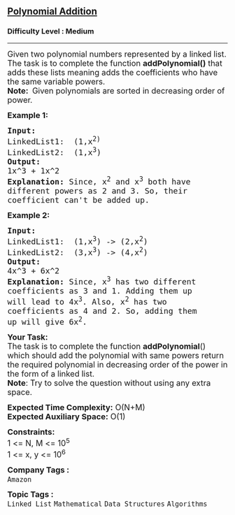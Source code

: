 <h2><a href="https://www.geeksforgeeks.org/problems/polynomial-addition/1?page=4&category=Linked%20List&sortBy=submissions">Polynomial Addition</a></h2><h3>Difficulty Level : Medium</h3><hr><div class="problems_problem_content__Xm_eO"><p><span style="font-size:18px">Given two polynomial numbers represented by a linked list. The task is to complete the function <strong>addPolynomial()</strong>&nbsp;that adds these lists meaning&nbsp;adds the coefficients who have the same variable powers.<br>
<strong>Note:</strong>&nbsp;</span>&nbsp;<span style="font-size:18px">G</span><span style="font-size:18px">iven polynomials are sorted in decreasing order of power.</span></p>

<p><span style="font-size:18px"><strong>Example 1:</strong></span></p>

<pre><span style="font-size:18px"><strong>Input:
</strong>LinkedList1:  (1,x<sup>2) </sup>
LinkedList2:  (1,x<sup>3</sup>)
<strong>Output:
</strong>1x^3 + 1x^2
<strong>Explanation: </strong>Since, x<sup>2</sup> and x<sup>3</sup> both have
different powers as 2 and 3. So, their
coefficient can't be added up.</span>
</pre>

<p><span style="font-size:18px"><strong>Example 2:</strong></span></p>

<pre><span style="font-size:18px"><strong>Input:
</strong>LinkedList1:  (1,x<sup>3</sup>) -&gt; (2,x<sup>2</sup>)
LinkedList2:  (3,x<sup>3</sup>) -&gt; (4,x<sup>2</sup>)
<strong>Output:
</strong>4x^3&nbsp;+ 6x^2
<strong>Explanation: </strong>Since, x<sup>3</sup> has two different
coefficients as 3 and 1. Adding them up
will lead to 4x<sup>3</sup>. Also, x<sup>2</sup> has two
coefficients as 4 and 2. So, adding them
up will give 6x<sup>2</sup>.</span></pre>

<p><span style="font-size:18px"><strong>Your Task:</strong><br>
The task is to complete the function&nbsp;<strong>addPolynomial</strong>() which should add the polynomial with same powers&nbsp;return the required polynomial in decreasing order of the power in the form of a linked list.<br>
<strong>Note</strong>: Try to solve the question without using any extra space.</span></p>

<p><span style="font-size:18px"><strong>Expected Time Complexity:</strong>&nbsp;O(N+M)<br>
<strong>Expected Auxiliary Space:</strong>&nbsp;O(1)</span></p>

<p><span style="font-size:18px"><strong>Constraints:</strong><br>
1 &lt;= N, M &lt;= 10<sup>5</sup><br>
1 &lt;= x, y &lt;= 10<sup>6</sup></span></p>
</div><p><span style=font-size:18px><strong>Company Tags : </strong><br><code>Amazon</code>&nbsp;<br><p><span style=font-size:18px><strong>Topic Tags : </strong><br><code>Linked List</code>&nbsp;<code>Mathematical</code>&nbsp;<code>Data Structures</code>&nbsp;<code>Algorithms</code>&nbsp;